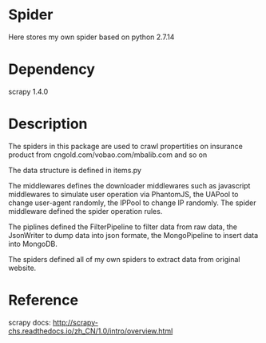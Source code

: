 # Spider
Here stores my own spider based on python 2.7.14

# Dependency
scrapy 1.4.0

# Description
The spiders in this package are used to crawl propertities on insurance product from cngold.com/vobao.com/mbalib.com and so on

The data structure is defined in items.py

The middlewares defines the downloader middlewares such as javascript middlewares to simulate user operation via PhantomJS, the UAPool to change user-agent randomly, the IPPool to change IP randomly. The spider middleware defined the spider operation rules.

The piplines defined the FilterPipeline to filter data from raw data, the JsonWriter to dump data into json formate, the MongoPipeline to insert data into MongoDB.

The spiders defined all of my own spiders to extract data from original website.

# Reference
scrapy docs: http://scrapy-chs.readthedocs.io/zh_CN/1.0/intro/overview.html
